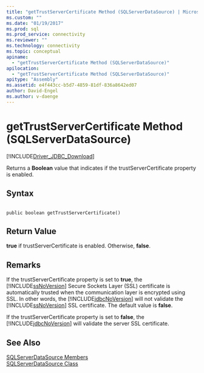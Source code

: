 ```yaml
---
title: "getTrustServerCertificate Method (SQLServerDataSource) | Microsoft Docs"
ms.custom: ""
ms.date: "01/19/2017"
ms.prod: sql
ms.prod_service: connectivity
ms.reviewer: ""
ms.technology: connectivity
ms.topic: conceptual
apiname: 
  - "getTrustServerCertificate Method (SQLServerDataSource)"
apilocation: 
  - "getTrustServerCertificate Method (SQLServerDataSource)"
apitype: "Assembly"
ms.assetid: e4f443cc-b5d7-4859-81df-836a8642ed07
author: David-Engel
ms.author: v-daenge
---
```

# getTrustServerCertificate Method (SQLServerDataSource)
[!INCLUDE[Driver_JDBC_Download](../../../includes/driver_jdbc_download.md)]

  Returns a **Boolean** value that indicates if the trustServerCertificate property is enabled.  
  
## Syntax  
  
```  
  
public boolean getTrustServerCertificate()  
```  
  
## Return Value  
 **true** if trustServerCertificate is enabled. Otherwise, **false**.  
  
## Remarks  
 If the trustServerCertificate property is set to **true**, the [!INCLUDE[ssNoVersion](../../../includes/ssnoversion-md.md)] Secure Sockets Layer (SSL) certificate is automatically trusted when the communication layer is encrypted using SSL. In other words, the [!INCLUDE[jdbcNoVersion](../../../includes/jdbcnoversion_md.md)] will not validate the [!INCLUDE[ssNoVersion](../../../includes/ssnoversion-md.md)] SSL certificate. The default value is **false**.  
  
 If the trustServerCertificate property is set to **false**, the [!INCLUDE[jdbcNoVersion](../../../includes/jdbcnoversion_md.md)] will validate the server SSL certificate.  
  
## See Also  
 [SQLServerDataSource Members](../../../connect/jdbc/reference/sqlserverdatasource-members.md)   
 [SQLServerDataSource Class](../../../connect/jdbc/reference/sqlserverdatasource-class.md)  
  
  
